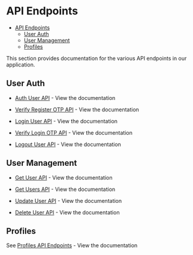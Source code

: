 # API Endpoints

- [API Endpoints](#api-endpoints)
  - [User Auth](#user-auth)
  - [User Management](#user-management)
  - [Profiles](#profiles)

This section provides documentation for the various API endpoints in our application.

## User Auth

- [Auth User API](./endpoints/auth/register.md) - View the documentation

- [Verify Register OTP API](./endpoints/auth/verify-register-otp.md) - View the documentation

- [Login User API](./endpoints/auth/login.md) - View the documentation

- [Verify Login OTP API](./endpoints/auth/verify-login-otp.md) - View the documentation

- [Logout User API](./endpoints/auth/logout.md) - View the documentation

## User Management

- [Get User API](./endpoints/users/get-user-by-id.md) - View the documentation

- [Get Users API](./endpoints/users/get-users.md) - View the documentation

- [Update User API](./endpoints/users/update-user.md) - View the documentation

- [Delete User API](./endpoints/users/delete-user.md) - View the documentation

## Profiles

See [Profiles API Endpoints](./endpoints/profiles/README.md) - View the documentation
